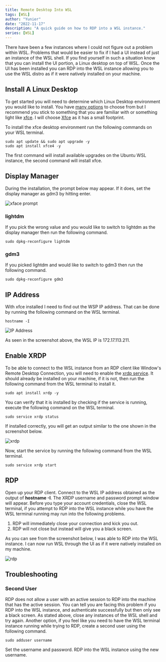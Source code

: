 ```yaml
---
title: Remote Desktop Into WSL
tags: [WSL]
author: "Yunier"
date: "2022-11-17"
description: "A quick guide on how to RDP into a WSL instance."
series: [WSL]
---
```


There have been a few instances where I could not figure out a problem within WSL. Problems that would be easier to fix if I had a UI instead of just an instance of the WSL shell. If you find yourself in such a situation know that you can install the UI portion, a Linux desktop on top of WSL. Once the UI has been installed you can RDP into the WSL instance allowing you to use the WSL distro as if it were natively installed on your machine.

## Install A Linux Desktop

To get started you will need to determine which Linux Desktop environment you would like to install. You have [many options](https://geekflare.com/linux-desktop-environment/) to choose from but I recommend you stick to something that you are familiar with or something light like [xfce](https://www.xfce.org/). I will choose [Xfce](https://www.xfce.org/) as it has a small footprint.

To install the xfce desktop environment run the following commands on your WSL terminal.

```shell
sudo apt update && sudo apt upgrade -y
sudo apt install xfce4 -y
```

The first command will install available upgrades on the Ubuntu WSL instance, the second command will install xfce.

## Display Manager

During the installation, the prompt below may appear. If it does, set the display manager as gdm3 by hitting enter.

![xface prompt](/post/2022/remote-desktop-into-wsl/xfce-package-configuration.png)

### lightdm

If you pick the wrong value and you would like to switch to lightdm as the display manager then run the following command.

```shell
sudo dpkg-reconfigure lightdm
```

### gdm3

If you picked lightdm and would like to switch to gdm3 then run the following command.

```shell
sudo dpkg-reconfigure gdm3
```

## IP Address

With xfce installed I need to find out the WSP IP address. That can be done by running the following command on the WSL terminal.

```shell
hostname -I
```

![IP Address](/post/2022/remote-desktop-into-wsl/ip-address.png)

As seen in the screenshot above, the WSL IP is 172.17.113.211.

## Enable XRDP

To be able to connect to the WSL instance from an RDP client like Window's Remote Desktop Connection, you will need to enable the [xrdp service](https://en.wikipedia.org/wiki/Xrdp). It should already be installed on your machine, if it is not, then run the following command from the WSL terminal to install it.

```shell
sudo apt install xrdp -y 
```

You can verify that it is installed by checking if the service is running, execute the following command on the WSL terminal.

```shell
sudo service xrdp status
```

If installed correctly, you will get an output similar to the one shown in the screenshot below.

![xrdp](/post/2022/remote-desktop-into-wsl/rdp-output.png)

Now, start the service by running the following command from the WSL terminal.

```shell
sudo service xrdp start
```

## RDP

Open up your RDP client. Connect to the WSL IP address obtained as the output of **hostname -I**. The XRDP username and password prompt window will appear. Before you type your account credentials, close the WSL terminal, if you attempt to RDP into the WSL instance while you have the WSL terminal running may run into the following problems.

1. RDP will immediately close your connection and kick you out.
2. RDP will not close but instead will give you a black screen.

As you can see from the screenshot below, I was able to RDP into the WSL instance. I can now run WSL through the UI as if it were natively installed on my machine.

![rdp](/post/2022/remote-desktop-into-wsl/rdp.png)

## Troubleshooting

### Second User

RDP does not allow a user with an active session to RDP into the machine that has the active session. You can tell you are facing this problem if you RDP into the WSL instance, and authenticate successfully but then only see a black screen. As stated above, close any instances of the WSL shell and try again. Another option, if you feel like you need to have the WSL terminal instance running while trying to RDP, create a second user using the following command.

```shell
sudo adduser username
```

Set the username and password. RDP into the WSL instance using the new username.
